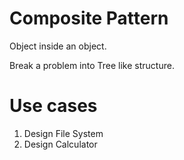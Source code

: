 # Composite Pattern

Object inside an object.

Break a problem into Tree like structure.


# Use cases

1. Design File System
2. Design Calculator


